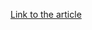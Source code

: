 [Link to the article](https://thehackernews.com/2024/10/new-qilinb-ransomware-variant-emerges.html)
